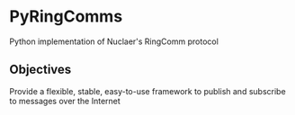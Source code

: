# PyRingComms

Python implementation of Nuclaer's RingComm protocol

## Objectives

Provide a flexible, stable, easy-to-use framework to publish and subscribe to messages over the Internet
